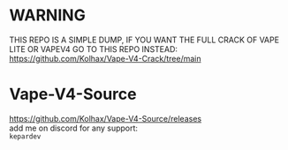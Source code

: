 # WARNING
THIS REPO IS A SIMPLE DUMP, IF YOU WANT THE FULL CRACK OF VAPE LITE OR VAPEV4 GO TO THIS REPO INSTEAD: </br>
https://github.com/Kolhax/Vape-V4-Crack/tree/main
# Vape-V4-Source
https://github.com/Kolhax/Vape-V4-Source/releases </br>
add me on discord for any support: </br>
``` kepardev ```
